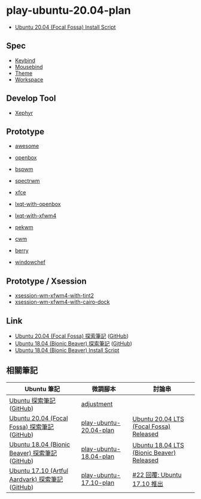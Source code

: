 
# play-ubuntu-20.04-plan

* [Ubuntu 20.04 (Focal Fossa) Install Script](https://github.com/samwhelp/play-ubuntu-20.04-plan)


## Spec

* [Keybind](docs/spec/Keybind.md)
* [Mousebind](docs/spec/Mousebind.md)
* [Theme](docs/spec/Theme.md)
* [Workspace](docs/spec/Workspace.md)


## Develop Tool

* [Xephyr](tool/xephyr)


## Prototype

* [awesome](prototype/awesome)
* [openbox](prototype/openbox)
* [bspwm](prototype/bspwm)
* [spectrwm](prototype/spectrwm)
* [xfce](prototype/xfce)
* [lxqt-with-openbox](prototype/lxqt-with-openbox)
* [lxqt-with-xfwm4](prototype/lxqt-with-xfwm4)

* [pekwm](prototype-de-wm/pekwm)
* [cwm](prototype-de-wm/cwm)
* [berry](prototype-de-wm/berry)
* [windowchef](prototype-de-wm/windowchef)



## Prototype / Xsession

* [xsession-wm-xfwm4-with-tint2](prototype-xsession/xsession-wm-xfwm4/xsession-wm-xfwm4-with-tint2)
* [xsession-wm-xfwm4-with-cairo-dock](prototype-xsession/xsession-wm-xfwm4/xsession-wm-xfwm4-with-cairo-dock)


## Link

* [Ubuntu 20.04 (Focal Fossa) 探索筆記](https://samwhelp.github.io/note-ubuntu-20.04/) ([GitHub](https://github.com/samwhelp/note-ubuntu-20.04))
* [Ubuntu 18.04 (Bionic Beaver) 探索筆記](https://samwhelp.github.io/note-ubuntu-18.04/) ([GitHub](https://github.com/samwhelp/note-ubuntu-18.04))
* [Ubuntu 18.04 (Bionic Beaver) Install Script](https://github.com/samwhelp/play-ubuntu-18.04-plan)




## 相關筆記

| Ubuntu 筆記 | 微調腳本 | 討論串 |
| --- | --- | --- |
| [Ubuntu 探索筆記](https://samwhelp.github.io/note-about-ubuntu) ([GitHub](https://github.com/samwhelp/note-about-ubuntu)) | [adjustment](https://github.com/samwhelp/note-about-ubuntu/tree/gh-pages/_demo/adjustment) |   |
| [Ubuntu 20.04 (Focal Fossa) 探索筆記](https://samwhelp.github.io/note-ubuntu-20.04) ([GitHub](https://github.com/samwhelp/note-ubuntu-20.04)) | [play-ubuntu-20.04-plan](https://github.com/samwhelp/play-ubuntu-20.04-plan) | [Ubuntu 20.04 LTS (Focal Fossa) Released](https://www.ubuntu-tw.org/modules/newbb/viewtopic.php?post_id=362340#forumpost362340) |
| [Ubuntu 18.04 (Bionic Beaver) 探索筆記](https://samwhelp.github.io/note-ubuntu-18.04) ([GitHub](https://github.com/samwhelp/note-ubuntu-18.04)) | [play-ubuntu-18.04-plan](https://github.com/samwhelp/play-ubuntu-18.04-plan) | [Ubuntu 18.04 LTS (Bionic Beaver) Released](https://www.ubuntu-tw.org/modules/newbb/viewtopic.php?post_id=359750#forumpost359750) |
| [Ubuntu 17.10 (Artful Aardvark) 探索筆記](https://samwhelp.github.io/note-ubuntu-17.10) ([GitHub](https://github.com/samwhelp/note-ubuntu-17.10)) | [play-ubuntu-17.10-plan](https://github.com/samwhelp/play-ubuntu-17.10-plan) | [#22 回覆: Ubuntu 17.10 推出](https://www.ubuntu-tw.org/modules/newbb/viewtopic.php?post_id=358814#forumpost358814) |
